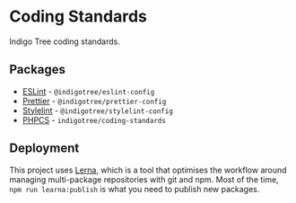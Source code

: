 # Coding Standards

Indigo Tree coding standards.

## Packages

- [ESLint](./packages/eslint-config) - `@indigotree/eslint-config`
- [Prettier](./packages/prettier-config) - `@indigotree/prettier-config`
- [Stylelint](./packages/stylelint-config) - `@indigotree/stylelint-config`
- [PHPCS](./IndigoTree/ruleset.xml) - `indigotree/coding-standards`

## Deployment

This project uses [Lerna](https://github.com/lerna/lerna), which is a  tool that optimises the workflow around managing multi-package repositories with git and npm. Most of the time, `npm run learna:publish` is what you need to publish new packages.